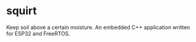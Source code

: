 # squirt
Keep soil above a certain moisture. An embedded C++ application written for ESP32 and FreeRTOS.
